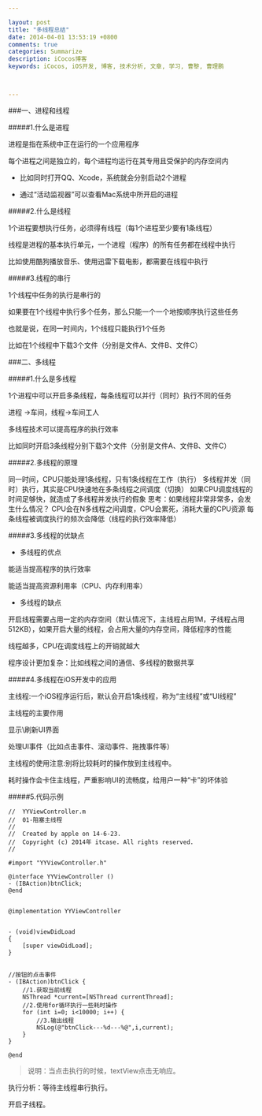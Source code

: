 ```yaml
---

layout: post
title: "多线程总结"
date: 2014-04-01 13:53:19 +0800
comments: true
categories: Summarize
description: iCocos博客
keywords: iCocos, iOS开发, 博客, 技术分析, 文章, 学习, 曹黎, 曹理鹏



--- 
```


###一、进程和线程

#####1.什么是进程

进程是指在系统中正在运行的一个应用程序

每个进程之间是独立的，每个进程均运行在其专用且受保护的内存空间内

 

* 比如同时打开QQ、Xcode，系统就会分别启动2个进程

* 通过“活动监视器”可以查看Mac系统中所开启的进程

 


<!--more-->





#####2.什么是线程

1个进程要想执行任务，必须得有线程（每1个进程至少要有1条线程）

线程是进程的基本执行单元，一个进程（程序）的所有任务都在线程中执行

比如使用酷狗播放音乐、使用迅雷下载电影，都需要在线程中执行

 

#####3.线程的串行

1个线程中任务的执行是串行的

如果要在1个线程中执行多个任务，那么只能一个一个地按顺序执行这些任务

也就是说，在同一时间内，1个线程只能执行1个任务

比如在1个线程中下载3个文件（分别是文件A、文件B、文件C）

 

 

###二、多线程

#####1.什么是多线程

1个进程中可以开启多条线程，每条线程可以并行（同时）执行不同的任务

进程 ->车间，线程->车间工人

多线程技术可以提高程序的执行效率

比如同时开启3条线程分别下载3个文件（分别是文件A、文件B、文件C）

 

#####2.多线程的原理

同一时间，CPU只能处理1条线程，只有1条线程在工作（执行）
多线程并发（同时）执行，其实是CPU快速地在多条线程之间调度（切换）
如果CPU调度线程的时间足够快，就造成了多线程并发执行的假象
思考：如果线程非常非常多，会发生什么情况？
CPU会在N多线程之间调度，CPU会累死，消耗大量的CPU资源
每条线程被调度执行的频次会降低（线程的执行效率降低）

 

#####3.多线程的优缺点

* 多线程的优点

能适当提高程序的执行效率

能适当提高资源利用率（CPU、内存利用率）

 

* 多线程的缺点

开启线程需要占用一定的内存空间（默认情况下，主线程占用1M，子线程占用512KB），如果开启大量的线程，会占用大量的内存空间，降低程序的性能

线程越多，CPU在调度线程上的开销就越大

程序设计更加复杂：比如线程之间的通信、多线程的数据共享

 

#####4.多线程在iOS开发中的应用

主线程:一个iOS程序运行后，默认会开启1条线程，称为“主线程”或“UI线程”

主线程的主要作用

显示\刷新UI界面

处理UI事件（比如点击事件、滚动事件、拖拽事件等）

 

主线程的使用注意:别将比较耗时的操作放到主线程中。

耗时操作会卡住主线程，严重影响UI的流畅度，给用户一种“卡”的坏体验

 

#####5.代码示例

	//  YYViewController.m
	//  01-阻塞主线程
	//
	//  Created by apple on 14-6-23.
	//  Copyright (c) 2014年 itcase. All rights reserved.
	//
	
	#import "YYViewController.h"
	
	@interface YYViewController ()
	- (IBAction)btnClick;
	@end
	
	
	@implementation YYViewController
	
	
	- (void)viewDidLoad
	{
	    [super viewDidLoad];
	}
	
	
	//按钮的点击事件
	- (IBAction)btnClick {
	    //1.获取当前线程
	    NSThread *current=[NSThread currentThread];
	    //2.使用for循环执行一些耗时操作
	    for (int i=0; i<10000; i++) {
	        //3.输出线程
	        NSLog(@"btnClick---%d---%@",i,current);
	    }
	}
	
	@end

> 说明：当点击执行的时候，textView点击无响应。

执行分析：等待主线程串行执行。

开启子线程。